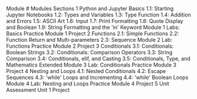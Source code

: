 Module #	Modules	Sections
1	Python and Jupyter Basics	1.1: Starting Jupyter Notebooks
		1.2: Types and Variables
		1.3: Type Function
		1.4: Addition and Errors
		1.5: ASCII Art
		1.6: Input
		1.7: Print Formatting
		1.8: Quote Display and Boolean
		1.9: String Formatting and the 'in' Keyword
		Module 1 Labs: Basics Practice
		Module 1 Project
2	Functions	2.1: Simple Functions
		2.2: Function Return and Multi-parameters
		2.3: Sequence
		Module 2 Lab: Functions Practice
		Module 2 Project
3	Conditionals	3.1: Conditionals: Boolean Strings
		3.2: Conditionals: Comparison Operators
		3.3: String Comparison
		3.4: Conditionals, elif, and Casting
		3.5: Conditionals, Type, and Mathematics Extended
		Module 3 Lab: Conditionals Practice
		Module 3 Project
4	Nesting and Loops	4.1: Nested Conditionals
		4.2: Escape Sequences
		4.3: 'while' Loops and Incrementing
		4.4: 'while' Boolean Loops
		Module 4 Lab: Nesting and Loops Practice
		Module 4 Project
5	Unit Assessment	Unit 1 Project
